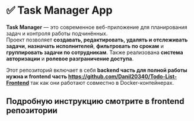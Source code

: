 # ✅ Task Manager App

**Task Manager** — это современное веб-приложение для планирования задач и контроля работы подчинённых.  
Проект позволяет **создавать, редактировать, удалять и отслеживать задачи**, **назначать исполнителей**, **фильтровать по срокам** и **группировать задачи по сотрудникам**. Также реализована **система авторизации** и **ролевое разграничение доступа**.

Этот репозиторий включает в себя **backend часть для полной работы нужна и frontend часть https://github.com/Danil20340/Todo-List-Frontend** так как они работают совместно в Docker-контейнерах.

Подробную инструкцию смотрите в frontend репозитории
---
